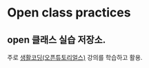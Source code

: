 <h1>Open class practices</h1>
  <h2>
    open 클래스 실습 저장소.
  </h2>
  주로 <a href="https://opentutorials.org/course/1">생활코딩(오픈튜토리얼스)</a> 강의를 학습하고 활용.
  </h3>
